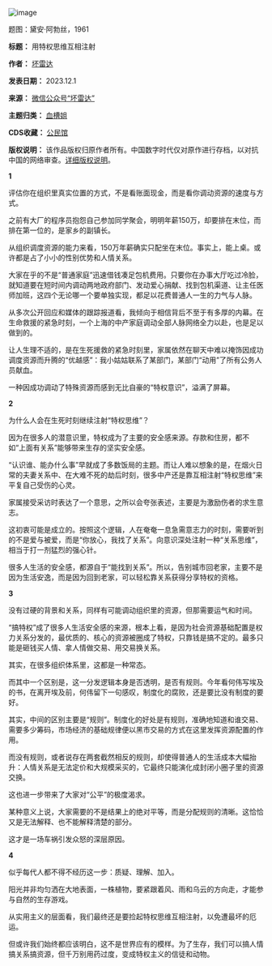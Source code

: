 ![image](https://chinadigitaltimes.net/chinese/files/2023/12/post-702807-656bf6dc08571.)  

题图：黛安·阿勃丝，1961


**标题：** 用特权思维互相注射  

**作者：** [坏雷达](https://chinadigitaltimes.net/space/坏雷达)  

**发表日期：** 2023.12.1  

**来源：** [微信公众号“坏雷达”](https://mp.weixin.qq.com/s/BvQjonSgLfQ2G8z1fKeXJQ)  

**主题归类：** [血槽姐](https://chinadigitaltimes.net/space/血槽姐)  

**CDS收藏：** [公民馆](https://chinadigitaltimes.net/space/%E5%85%AC%E6%B0%91%E9%A6%86)  

**版权说明：** 该作品版权归原作者所有。中国数字时代仅对原作进行存档，以对抗中国的网络审查。[详细版权说明](https://chinadigitaltimes.net/chinese/copyright)。


**1** 


评估你在组织里真实位置的方式，不是看账面现金，而是看你调动资源的速度与方式。


之前有大厂的程序员抱怨自己参加同学聚会，明明年薪150万，却要排在末位，而排在第一位的，是家乡的副镇长。


从组织调度资源的能力来看，150万年薪确实只配坐在末位。事实上，能上桌。或许都是占了小小的性别优势和人情关系。


大家在乎的不是“普通家庭”迅速借钱凑足包机费用。只要你在办事大厅吃过冷脸，就知道要在短时间内调动两地政府部门、发动爱心捐献、找到包机渠道、让主任医师加班，这四个无论哪一个要单独实现，都足以花费普通人一生的力气与人脉。


从多次公开回应和媒体的跟踪报道看，我倾向于相信背后不至于有多厚的内幕。在生命救援的紧急时刻，一个上海的中产家庭调动全部人脉网络全力以赴，也是足以做到的。


让人生理不适的，是在生死援救的紧急时刻里，家属依然在聊天中难以掩饰因成功调度资源而升腾的“优越感”：我小姑姑联系了某部门，某部门“动用”了所有公务人员献血。


一种因成功调动了特殊资源而感到无比自豪的“特权意识”，溢满了屏幕。


**2** 


为什么人会在生死时刻继续注射“特权思维”？


因为在很多人的潜意识里，特权成为了主要的安全感来源。存款和住房，都不如“上面有关系”能够带来生存的坚实安全感。


“认识谁、能办什么事”早就成了多数饭局的主题。而让人难以想象的是，在烟火日常的夫妻关系中、在大难不死的劫后时刻，很多中产还是靠互相注射“特权思维”来平复自己受伤的心灵。


家属接受采访时表达了一个意思，之所以会夸张表述，主要是为激励伤者的求生意志。


这初衷可能是成立的。按照这个逻辑，人在奄奄一息急需意志力的时刻，需要听到的不是爱与被爱，而是“你放心，我找了关系”。向意识深处注射一种“关系思维”，相当于打一剂猛烈的强心针。


很多人生活的安全感，都源自于“能找到关系”。所以，告别城市回老家，主要不是因为生活安逸，而是因为回到老家，可以轻松靠关系获得分享特权的资格。


**3** 


没有过硬的背景和关系，同样有可能调动组织里的资源，但那需要运气和时间。


“搞特权”成了很多人生活安全感的来源，根本上看，是因为社会资源基础配置是权力关系分发的，最优质的、核心的资源被圈成了特权，只靠钱是搞不定的。最多只能是砸钱买人情、拿人情做交易、用交易换关系。


其实，在很多组织体系里，这都是一种常态。


而其中一个区别是，这一分发逻辑本身是否透明，是否有规则。今年看何伟写埃及的书，在离开埃及前，何伟留下一句感叹，制度化的腐败，还是要比没有制度的要好。


其实，中间的区别主要是“规则”。制度化的好处是有规则，准确地知道和谁交易、需要多少筹码，市场经济的基础规律便以黑市交易的方式在这里发挥资源配置的作用。


而没有规则，或者说存在两套截然相反的规则，却使得普通人的生活成本大幅抬升：人情关系是无法定价和大规模采买的，它最终只能演化成封闭小圈子里的资源交换。


这也进一步带来了大家对“公平”的极度渴求。


某种意义上说，大家需要的不是结果上的绝对平等，而是分配规则的清晰。这恰恰又是无法解释、也不能解释清楚的部分。


这才是一场车祸引发众怒的深层原因。


**4** 


似乎每代人都不得不经历这一步：质疑、理解、加入。


阳光并非均匀洒在大地表面，一株植物，要紧跟着风、雨和乌云的方向走，才能参与自然的生存游戏。


从实用主义的层面看，我们最终还是要捡起特权思维互相注射，以免遭最坏的厄运。


但或许我们始终都应该明白，这不是世界应有的模样。为了生存，我们可以搞人情搞关系搞资源，但千万别用药过度，变成特权主义的信徒和动物。



